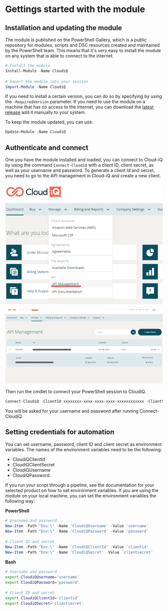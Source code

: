 # Gettings started with the module

## Installation and updating the module

The module is published on the PowerShell Gallery, which is a public repository for modules, scripts and DSC resources created and maintained by the PowerShell team. This means that it's very easy to install the module on any system that is able to connect to the internet.

```powershell
# Install the module
Install-Module -Name CloudiQ

# Import the module into your session
Import-Module -Name CloudiQ
```

If you need to install a certain version, you can do so by specifying by using the ```-RequiredVersion``` parameter. If you need to use the module on a machine that has no access to the internet, you can download the [latest release](https://github.com/CrayonGroup/Crayon.Cloud-iQ.PowerShell/releases) add it manually to your system. 

To keep the module updated, you can use:

```powershell
Update-Module -Name CloudiQ
```

## Authenticate and connect

One you have the module installed and loaded, you can connect to Cloud-iQ by using the command ```Connect-CloudiQ``` with a client ID, client secret, as well as your username and password. To generate a client Id and secret, you need to go to the API management in Cloud-iQ and create a new client.

![](img/01-api-management-menu.png)

![](img/02-api-management-client.png)

Then run the cmdlet to connect your PowerShell session to CloudiQ.

```powershell
Connect-CloudiQ -ClientId xxxxxxxx-xxxx-xxxx-xxxx-xxxxxxxxxxxx -ClientSecret xxxxxxxx-xxxx-xxxx-xxxx-xxxxxxxxxxxx
```

You will be asked for your username and password after running Connect-CloudiQ.

## Setting credentials for automation

You can set username, password, client ID and client secret as environment variables. The names of the environment variables need to be the following:

* CloudiQClientId
* CloudiQClientSecret
* CloudiQUsername
* CloudiQPassword

If you run your script through a pipeline, see the documentation for your selected product on how to set environment variables. If you are using the module on your local machine, you can set the environment variables the following way:

**PowerShell**
```powershell
# Username and password
New-Item -Path "Env:\" -Name 'CloudiQUsername' -Value 'username'
New-Item -Path "Env:\" -Name 'CloudiQPassword' -Value 'password'

# Client ID and secret
New-Item -Path "Env:\" -Name 'CloudiQClientId' -Value 'clientid'
New-Item -Path "Env:\" -Name 'CloudiQSecret' -Value 'clientsecret'
```

**Bash**
```bash
# Username and password
export CloudiQUsername='username'
export CloudiQPassword='password'

# Client ID and secret
export CloudiQClientId='clientid'
export CloudiQSecret='clientsecret'
```